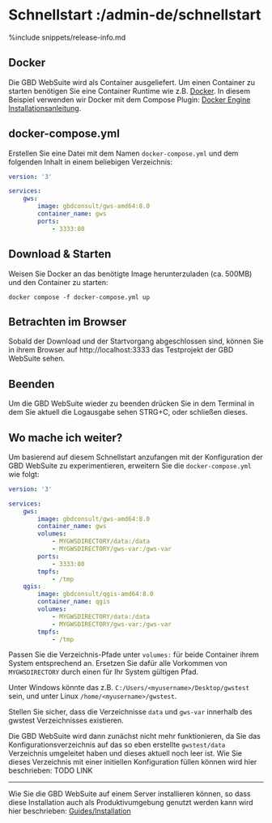 # Schnellstart :/admin-de/schnellstart

<!--
    Schreibstil:
    Aussagen über die GBD WebSuite als kurze, bündige Fakten.
        z.B.  Die GBD WebSuite wird als Container ausgeliefert. 
    Handlungsaufforderungen als imperativ, förmliche Anrede
        z.B.  Erstellen Sie eine Datei mit dem Namen `docker-compose.yml`:
    
    Zielsetzung:
    - So kurz und bündig wie möglich.
    - Verweis auf Dokumentation benötigter Fremdsoftware.
    - Führen des Benutzers durch minimal-Beispiel zum Starten der WebSuite und betrachten des mitgelieferten Demo-Projektes.
    - Optional: Vorbereitung auf "Guide: Einfaches Projekt"
-->

%include snippets/release-info.md

## Docker
Die GBD WebSuite wird als Container ausgeliefert. 
Um einen Container zu starten benötigen Sie eine Container Runtime wie z.B. 
[Docker](https://docker.com). 
In diesem Beispiel verwenden wir Docker mit dem 
Compose Plugin: [Docker Engine Installationsanleitung](https://docs.docker.com/engine/install/).


## docker-compose.yml
Erstellen Sie eine Datei mit dem Namen `docker-compose.yml` und dem folgenden 
Inhalt in einem beliebigen Verzeichnis:

```yaml
version: '3'

services:
    gws:
        image: gbdconsult/gws-amd64:8.0
        container_name: gws
        ports:
            - 3333:80
```


## Download & Starten
Weisen Sie Docker an das benötigte Image herunterzuladen (ca. 500MB) und den 
Container zu starten: 

    docker compose -f docker-compose.yml up


## Betrachten im Browser
Sobald der Download und der Startvorgang abgeschlossen sind, können Sie in ihrem 
Browser auf http://localhost:3333 das Testprojekt der GBD WebSuite sehen.


## Beenden
Um die GBD WebSuite wieder zu beenden drücken Sie in dem Terminal in dem Sie 
aktuell die Logausgabe sehen STRG+C, oder schließen dieses.


## Wo mache ich weiter?

Um basierend auf diesem Schnellstart anzufangen mit der Konfiguration der GBD 
WebSuite zu experimentieren, erweitern Sie die `docker-compose.yml` wie folgt:

```yaml
version: '3'

services:
    gws:
        image: gbdconsult/gws-amd64:8.0
        container_name: gws
        volumes:
            - MYGWSDIRECTORY/data:/data
            - MYGWSDIRECTORY/gws-var:/gws-var
        ports:
            - 3333:80
        tmpfs:
            - /tmp
    qgis:
        image: gbdconsult/qgis-amd64:8.0
        container_name: qgis
        volumes:
            - MYGWSDIRECTORY/data:/data
            - MYGWSDIRECTORY/gws-var:/gws-var
        tmpfs:
            - /tmp
```

Passen Sie die Verzeichnis-Pfade unter `volumes:` für beide Container ihrem 
System entsprechend an. Ersetzen Sie dafür alle Vorkommen von `MYGWSDIRECTORY` 
durch einen für Ihr System gültigen Pfad.

Unter Windows könnte das z.B. `C:/Users/<myusername>/Desktop/gwstest` sein, und 
unter Linux `/home/<myusername>/gwstest`.

Stellen Sie sicher, dass die Verzeichnisse `data` und `gws-var` innerhalb des 
gwstest Verzeichnisses existieren.

Die GBD WebSuite wird dann zunächst nicht mehr funktionieren, da Sie das 
Konfigurationsverzeichnis auf das so eben erstellte `gwstest/data` Verzeichnis 
umgeleitet haben und dieses aktuell noch leer ist. Wie Sie dieses Verzeichnis 
mit einer initiellen Konfiguration füllen können wird hier beschrieben: TODO LINK 

----

Wie Sie die GBD WebSuite auf einem Server installieren können, so dass diese 
Installation auch als Produktivumgebung genutzt werden kann wird hier 
beschrieben: [Guides/Installation](/admin-de/guides/installation)